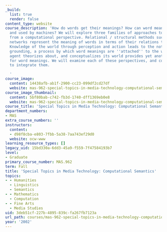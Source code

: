 ```yaml
---
_build:
  list: true
  render: false
content_type: website
course_description: 'How do words get their meanings? How can word meanings be represented
  and used by machines? We will explore three families of approaches to these questions
  from a computational perspective. Relational / structural methods such as semantic
  networks represent the meaning of words in terms of their relations to other words.
  Knowledge of the world through perception and action leads to the notion of external
  grounding, a process by which word meanings are ''attached'' to the world. How an
  agent theorizes about, and conceptualizes its world provides yet another foundation
  for word meanings. We will examine each of these perspectives, and consider ways
  to integrate them.

  '
course_image:
  content: 14438afb-ab1f-2900-cc23-099df2cd27df
  website: mas-962-special-topics-in-media-technology-computational-semantics-fall-2002
course_image_thumbnail:
  content: 5bf80bab-c742-fb3d-1740-dff1369eb0e8
  website: mas-962-special-topics-in-media-technology-computational-semantics-fall-2002
course_title: 'Special Topics in Media Technology: Computational Semantics'
department_numbers:
- MAS
extra_course_numbers: ''
instructors:
  content:
  - d98f8cba-e803-7fbb-5a38-7aa743ef29d0
  website: ocw-www
learning_resource_types: []
legacy_uid: 15bd330a-6dd3-45a9-f559-7f47584193b7
level:
- Graduate
primary_course_number: MAS.962
term: Fall
title: 'Special Topics in Media Technology: Computational Semantics'
topics:
- - Humanities
  - Linguistics
  - Semantics
- - Mathematics
  - Computation
- - Fine Arts
  - Media Studies
uid: 3deb51cf-227b-4895-839c-fa267fb7123a
url_path: courses/mas-962-special-topics-in-media-technology-computational-semantics-fall-2002
year: '2002'
---
```

